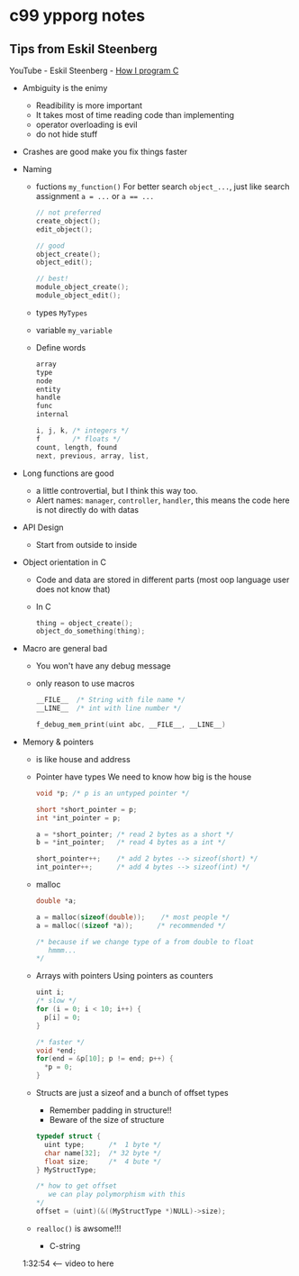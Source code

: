 # c99 ypporg notes

## Tips from Eskil Steenberg

YouTube - Eskil Steenberg - [How I program C](https://www.youtube.com/watch?v=443UNeGrFoM)

* Ambiguity is the enimy
  * Readibility is more important
  * It takes most of time reading code than implementing
  * operator overloading is evil
  * do not hide stuff

* Crashes are good
  make you fix things faster

* Naming
  * fuctions `my_function()`
    For better search `object_...`, 
    just like search assignment `a = ...` or `a == ...`

    ```c
    // not preferred
    create_object(); 
    edit_object();

    // good
    object_create();
    object_edit();

    // best!
    module_object_create();
    module_object_edit();
    ```

  * types `MyTypes`
  * variable `my_variable`
  * Define words

    ```C
    array
    type
    node
    entity
    handle
    func
    internal

    i, j, k, /* integers */
    f        /* floats */
    count, length, found
    next, previous, array, list,
    ```

* Long functions are good
  * a little controvertial, but I think this way too.
  * Alert names: `manager`, `controller`, `handler`, this means the code here is not directly do with datas

* API Design
  * Start from outside to inside

* Object orientation in C
  * Code and data are stored in different parts (most oop language user does not know that)
  * In C

    ```C
    thing = object_create();
    object_do_something(thing);
    ```

* Macro are general bad
  * You won't have any debug message
  * only reason to use macros

    ```C
    __FILE__  /* String with file name */
    __LINE__  /* int with line number */

    f_debug_mem_print(uint abc, __FILE__, __LINE__)
    ```

* Memory & pointers
  * is like house and address
  * Pointer have types
    We need to know how big is the house

    ```C
    void *p; /* p is an untyped pointer */

    short *short_pointer = p;
    int *int_pointer = p;

    a = *short_pointer; /* read 2 bytes as a short */
    b = *int_pointer;   /* read 4 bytes as a int */

    short_pointer++;    /* add 2 bytes --> sizeof(short) */
    int_pointer++;      /* add 4 bytes --> sizeof(int) */
    ```

  * malloc

    ```C
    double *a;

    a = malloc(sizeof(double));    /* most people */
    a = malloc((sizeof *a));      /* recommended */

    /* because if we change type of a from double to float
       hmmm...
    */
    ```

  * Arrays with pointers
    Using pointers as counters

    ```C
    uint i;
    /* slow */
    for (i = 0; i < 10; i++) {
      p[i] = 0;
    }

    /* faster */
    void *end;
    for(end = &p[10]; p != end; p++) {
      *p = 0;
    }
    ```

  * Structs are just a sizeof and a bunch of offset types
    * Remember padding in structure!!
    * Beware of the size of structure

    ```C
    typedef struct {
      uint type;      /*  1 byte */
      char name[32];  /* 32 byte */
      float size;     /*  4 bute */
    } MyStructType;

    /* how to get offset
       we can play polymorphism with this
    */
    offset = (uint)(&((MyStructType *)NULL)->size);
    ```

  * `realloc()` is awsome!!!
    * C-string

  1:32:54 <-- video to here
